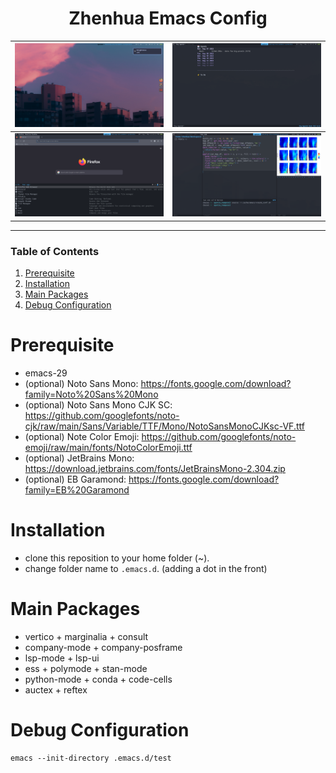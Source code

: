 <div align="center">

# Zhenhua Emacs Config

| ![desktop](./resources/images/screenshots/desktop.png) | ![agenda](./resources/images/screenshots/agenda.png) |
|:-------------------------------------:|:-----------------------------------:|
| ![web](./resources/images/screenshots/web.png)         | ![ide](./resources/images/screenshots/ide.png)       |

</div>

---

### Table of Contents

1.  [Prerequisite](#prerequisite)
2.  [Installation](#installation)
3.  [Main Packages](#main-packages)
3.  [Debug Configuration](#debug-configuration)

# Prerequisite

-   emacs-29
-   (optional) Noto Sans Mono: https://fonts.google.com/download?family=Noto%20Sans%20Mono
-   (optional) Noto Sans Mono CJK SC: https://github.com/googlefonts/noto-cjk/raw/main/Sans/Variable/TTF/Mono/NotoSansMonoCJKsc-VF.ttf
-   (optional) Note Color Emoji: https://github.com/googlefonts/noto-emoji/raw/main/fonts/NotoColorEmoji.ttf
-   (optional) JetBrains Mono: https://download.jetbrains.com/fonts/JetBrainsMono-2.304.zip
-   (optional) EB Garamond: https://fonts.google.com/download?family=EB%20Garamond

# Installation

-   clone this reposition to your home folder (~).
-   change folder name to `.emacs.d`. (adding a dot in the front)

# Main Packages

- vertico + marginalia + consult
- company-mode + company-posframe
- lsp-mode + lsp-ui
- ess + polymode + stan-mode
- python-mode + conda + code-cells
- auctex + reftex

# Debug Configuration

```elisp
emacs --init-directory .emacs.d/test
```
